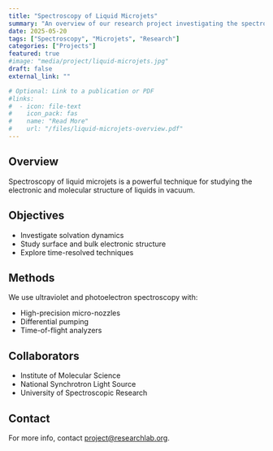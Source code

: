 ```yaml
---
title: "Spectroscopy of Liquid Microjets"
summary: "An overview of our research project investigating the spectroscopic properties of liquid microjets."
date: 2025-05-20
tags: ["Spectroscopy", "Microjets", "Research"]
categories: ["Projects"]
featured: true
#image: "media/project/liquid-microjets.jpg"
draft: false
external_link: ""

# Optional: Link to a publication or PDF
#links:
#  - icon: file-text
#    icon_pack: fas
#    name: "Read More"
#    url: "/files/liquid-microjets-overview.pdf"
---
```


## Overview

Spectroscopy of liquid microjets is a powerful technique for studying the electronic and molecular structure of liquids in vacuum.

## Objectives

- Investigate solvation dynamics  
- Study surface and bulk electronic structure  
- Explore time-resolved techniques

## Methods

We use ultraviolet and photoelectron spectroscopy with:

- High-precision micro-nozzles  
- Differential pumping  
- Time-of-flight analyzers

## Collaborators

- Institute of Molecular Science  
- National Synchrotron Light Source  
- University of Spectroscopic Research

## Contact

For more info, contact [project@researchlab.org](mailto:project@researchlab.org).